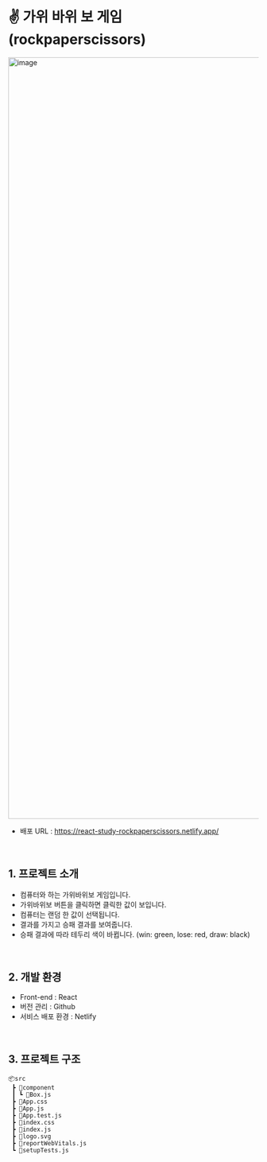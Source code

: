 # ✌️ 가위 바위 보 게임 (rockpaperscissors)

<img width="1532" alt="image" src="https://github.com/sjh709/react-study-rockpaperscissors/assets/42454759/2d8f2a40-d3ca-420d-820e-51dc037c6317">

- 배포 URL : https://react-study-rockpaperscissors.netlify.app/

<br>

## 1. 프로젝트 소개

- 컴퓨터와 하는 가위바위보 게임입니다.
- 가위바위보 버튼을 클릭하면 클릭한 값이 보입니다.
- 컴퓨터는 랜덤 한 값이 선택됩니다.
- 결과를 가지고 승패 결과를 보여줍니다.
- 승패 결과에 따라 테두리 색이 바뀝니다. (win: green, lose: red, draw: black)

<br>

## 2. 개발 환경

- Front-end : React
- 버전 관리 : Github
- 서비스 배포 환경 : Netlify

<br>

## 3. 프로젝트 구조

```
📦src
 ┣ 📂component
 ┃ ┗ 📜Box.js
 ┣ 📜App.css
 ┣ 📜App.js
 ┣ 📜App.test.js
 ┣ 📜index.css
 ┣ 📜index.js
 ┣ 📜logo.svg
 ┣ 📜reportWebVitals.js
 ┗ 📜setupTests.js
```

<br>
